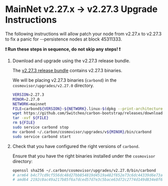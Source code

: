 # MainNet v2.27.x -> v2.27.3 Upgrade Instructions

The following instructions will allow patch your node from v2.27.x to v2.27.3 to fix a panic for --persistence nodes at block 45311333.

**:exclamation: Run these steps in sequence, do not skip any steps! :exclamation:**

1. Download and upgrade using the v2.27.3 release bundle.

    The [v2.27.3 release bundle](https://github.com/Switcheo/carbon-bootstrap/releases/tag/v2.27.3) contains v2.27.3 binaries.

    We will be placing v2.27.3 binaries (`carbond`) in the `cosmovisor/upgrades/v2.27.0` directory.

    ```bash
    VERSION=2.27.3
    MINOR=2.27.0
    NETWORK=mainnet
    FILE=carbond${VERSION}-${NETWORK}.linux-$(dpkg --print-architecture).tar.gz
    wget https://github.com/Switcheo/carbon-bootstrap/releases/download/v${VERSION}/${FILE}
    tar -xvf ${FILE}
    rm ${FILE}
    sudo service carbond stop
    mv carbond ~/.carbon/cosmovisor/upgrades/v${MINOR}/bin/carbond
    sudo service carbond start
    ```

2. Check that you have configured the right versions of `carbond`.

    Ensure that you have the right binaries installed under the `cosmovisor` directory:

    ```bash
    openssl sha256 ~/.carbon/cosmovisor/upgrades/v2.27.0/bin/carbond
    # arm64 b4c77cd9cf556dc48d27bb854819d4519a482f852e73c6dc44339d6e73acbbfa
    # amd64 2192c0ac49a217b85f6a7dced57d7e3c5bace63d72c2774d149d834e8f635b43
    ```
